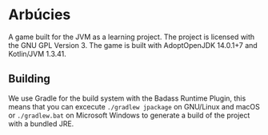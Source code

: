 # Arbúcies

A game built for the JVM as a learning project. The project is licensed with the GNU GPL Version 3.
The game is built with AdoptOpenJDK 14.0.1+7 and Kotlin/JVM 1.3.41.

## Building
We use Gradle for the build system with the Badass Runtime Plugin, this means that you can excecute `./gradlew jpackage` on GNU/Linux and macOS or `./gradlew.bat` on Microsoft Windows to generate a build of the project with a bundled JRE.
